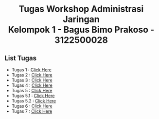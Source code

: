 <h1 style="text-align:center;">Tugas Workshop Administrasi Jaringan <br>Kelompok 1 - Bagus Bimo Prakoso - 3122500028</h1>

## List Tugas

- Tugas 1 : [Click Here](https://github.com/bagusbimo23/SysAdmin-3122500028/blob/main/Tugas1.md)
- Tugas 2 : [Click Here](https://github.com/bagusbimo23/SysAdmin-3122500028/blob/main/Tugas2.md)
- Tugas 3 : [Click Here](https://github.com/bagusbimo23/SysAdmin-3122500028/blob/main/Tugas3.md)
- Tugas 4 : [Click Here](https://github.com/bagusbimo23/SysAdmin-3122500028/blob/main/Tugas4.md)
- Tugas 5 : [Click Here](https://github.com/bagusbimo23/SysAdmin-3122500028/blob/main/Tugas5.md)
- Tugas 5.1 : [Click Here](https://github.com/bagusbimo23/SysAdmin-3122500028/blob/main/Tugas5.1.md)
- Tugas 5.2 : [Click Here](https://github.com/bagusbimo23/SysAdmin-3122500028/blob/main/Tugas5.2.md)
- Tugas 6 : [Click Here](https://github.com/bagusbimo23/SysAdmin-3122500028/blob/main/Tugas6.md)
- Tugas 7 : [Click Here](https://github.com/bagusbimo23/SysAdmin-3122500028/blob/main/Tugas7.md)

##
